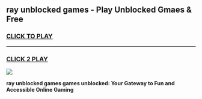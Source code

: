 
## ray unblocked games - Play Unblocked Gmaes & Free
<h3>
<a href="https://news.freeplayer.one?title=ray_unblocked_games&ref=23F">CLICK TO PLAY</a></h3>
<hr>

<h3>
<a href="https://news.freeplayer.one?title=ray_unblocked_games&ref=23F">CLICK 2 PLAY</a>
  
</h3>

<a href="https://news.freeplayer.one?title=ray_unblocked_games&ref=23F/"><img src="https://clearcache.store/games.png"></a>


**ray unblocked games games unblocked: Your Gateway to Fun and Accessible Online Gaming**
